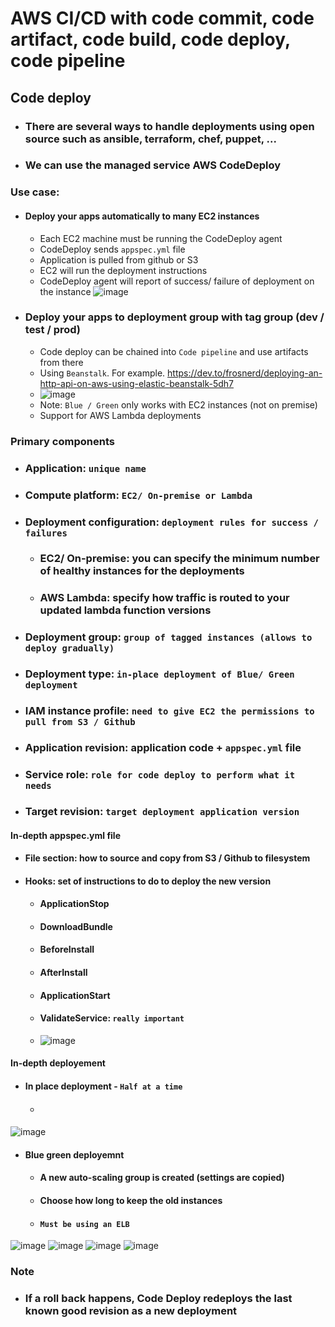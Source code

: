 # AWS CI/CD with code commit, code artifact, code build, code deploy, code pipeline


## Code deploy
- ### There are several ways to handle deployments using open source such as ansible, terraform, chef, puppet, ...
- ### We can use the managed service AWS CodeDeploy
### Use case:
- #### Deploy your apps automatically to many EC2 instances
  - Each EC2 machine must be running the CodeDeploy agent
  - CodeDeploy sends `appspec.yml` file
  - Application is pulled from github or S3
  - EC2 will run the deployment instructions
  - CodeDeploy agent will report of success/ failure of deployment on the instance 
  ![image](https://user-images.githubusercontent.com/21302811/125422291-092fe3ba-e185-4600-a80b-0e88fff5b443.png)
- ### Deploy your apps to deployment group with tag group (dev / test / prod)
  - Code deploy can be chained into `Code pipeline` and use artifacts from there
  - Using `Beanstalk`. For example. https://dev.to/frosnerd/deploying-an-http-api-on-aws-using-elastic-beanstalk-5dh7
  - ![image](https://user-images.githubusercontent.com/21302811/125701165-48a86ee9-db6e-437f-9157-2c132b5f507f.png)
  - Note: `Blue / Green` only works with EC2 instances (not on premise)
  - Support for AWS Lambda deployments 
### Primary components
- ### Application: `unique name`
- ### Compute platform: `EC2/ On-premise or Lambda`
- ### Deployment configuration: `deployment rules for success / failures`
  - ### EC2/ On-premise: you can specify the minimum number of healthy instances for the deployments
  - ### AWS Lambda: specify how traffic is routed to your updated lambda function versions
- ### Deployment group: `group of tagged instances (allows to deploy gradually)`
- ### Deployment type: `in-place deployment of Blue/ Green deployment`
- ### IAM instance profile: `need to give EC2 the permissions to pull from S3 / Github`
- ### Application revision: application code + `appspec.yml` file
- ### Service role: `role for code deploy to perform what it needs`
- ### Target revision: `target deployment application version`

#### In-depth appspec.yml file
- #### File section: how to source and copy from S3 / Github to filesystem
- #### Hooks: set of instructions to do to deploy the new version
  - #### ApplicationStop
  - #### DownloadBundle
  - #### BeforeInstall
  - #### AfterInstall    
  - #### ApplicationStart
  - #### ValidateService: `really important`
  - ![image](https://user-images.githubusercontent.com/21302811/125702310-62ca1bac-39ab-4491-bce1-620988cc4608.png)

#### In-depth deployement
- #### In place deployment - `Half at a time`
  - #### 
![image](https://user-images.githubusercontent.com/21302811/125702526-d68a93d1-a998-4119-a8b8-9ac034a02632.png)
- #### Blue green deployemnt 
  - #### A new auto-scaling group is created (settings are copied)
  - #### Choose how long to keep the old instances
  - #### `Must be using an ELB`
![image](https://user-images.githubusercontent.com/21302811/125702708-31adcd32-5876-4f85-9650-0cdcfc50b8f6.png)
![image](https://user-images.githubusercontent.com/21302811/125704014-a8d067e6-4822-4e3e-b65b-373c9c1ad73f.png)
![image](https://user-images.githubusercontent.com/21302811/125704048-a8608743-089a-4915-b53a-4f7d378ffc1e.png)
![image](https://user-images.githubusercontent.com/21302811/125704101-f2ab9972-9402-4c9b-ab63-701450b302d6.png)

### Note
- ### If a roll back happens, Code Deploy redeploys the last known good revision as a new deployment

